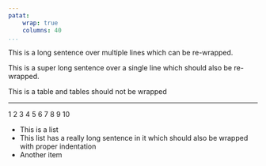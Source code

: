 ```yaml
---
patat:
    wrap: true
    columns: 40
...
```


This is a long
sentence over multiple
lines which can be
re-wrapped.


This is a super long sentence over a single line which should also be re-wrapped.


  This is  a table  and tables  should not  be wrapped
  -------  -------  ----------  ----------  ----------
  1        2        3           4           5
  6        7        8           9           10

- This is a list
- This list has a really long sentence in it which should also be wrapped with proper indentation
- Another item
